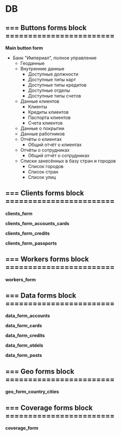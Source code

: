 # DB

## === Buttons forms block ========================

**Main button form**

- Банк "Империал", полное управление
	- Геоданные
	- Внутренние данные
		- Доступные должности
		- Доступные типы карт
		- Доступные типы кредитов
		- Доступные отделы
		- Доступные типы счетов
	- Данные клиентов
		- Клиенты
		- Кредиты клиентов
		- Паспорта клиентов
		- Счета клиентов
	- Данные о покрытии
	- Данные работников
	- Отчёты о клиентах
		- Общий отчёт о клиентах
	- Отчёты о сотрудниках
		- Общий отчёт о сотрудниках
	- Списки занесённых в базу стран и городов
		- Список городов
		- Список стран
		- Список улиц


## === Clients forms block ========================

**clients_form**

**clients_form_accounts_cards**

**clients_form_credits**

**clients_form_passports**


## === Workers forms block ========================

**workers_form**


## === Data forms block ========================

**data_form_accounts**

**data_form_cards**

**data_form_credits**

**data_form_otdels**

**data_form_posts**


## === Geo forms block ========================

**geo_form_country_cities**


## === Сoverage forms block ========================

**coverage_form**
